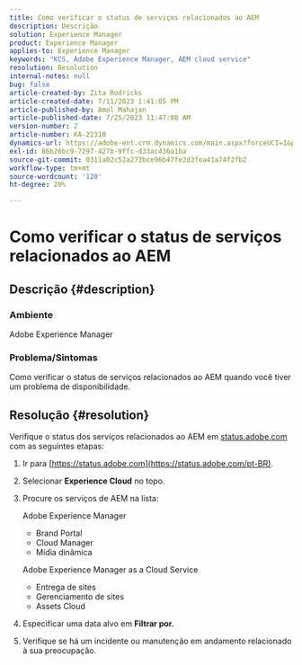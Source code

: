 ```yaml
---
title: Como verificar o status de serviços relacionados ao AEM
description: Descrição
solution: Experience Manager
product: Experience Manager
applies-to: Experience Manager
keywords: "KCS, Adobe Experience Manager, AEM cloud service"
resolution: Resolution
internal-notes: null
bug: false
article-created-by: Zita Rodricks
article-created-date: 7/11/2023 1:41:05 PM
article-published-by: Amol Mahajan
article-published-date: 7/25/2023 11:47:08 AM
version-number: 2
article-number: KA-22310
dynamics-url: https://adobe-ent.crm.dynamics.com/main.aspx?forceUCI=1&pagetype=entityrecord&etn=knowledgearticle&id=85864194-f01f-ee11-9cbe-6045bd006239
exl-id: 86b26bc9-7297-427b-9ffc-d33ac436a1ba
source-git-commit: 0311a02c52a273bce96b47fe2d3fea41a74f2fb2
workflow-type: tm+mt
source-wordcount: '120'
ht-degree: 20%

---
```


# Como verificar o status de serviços relacionados ao AEM

## Descrição {#description}


### Ambiente

Adobe Experience Manager

### Problema/Sintomas

Como verificar o status de serviços relacionados ao AEM quando você tiver um problema de disponibilidade.


## Resolução {#resolution}


Verifique o status dos serviços relacionados ao AEM em [status.adobe.com](https://status.adobe.com/br) com as seguintes etapas:

1. Ir para [https://status.adobe.com](https://status.adobe.com/pt-BR).
2. Selecionar <b>Experience Cloud</b> no topo.
3. Procure os serviços de AEM na lista:


   Adobe Experience Manager

   - Brand Portal
   - Cloud Manager
   - Mídia dinâmica



   Adobe Experience Manager as a Cloud Service

   - Entrega de sites
   - Gerenciamento de sites
   - Assets Cloud


4. Especificar uma data alvo em <b>Filtrar por.</b>
5. Verifique se há um incidente ou manutenção em andamento relacionado à sua preocupação.

